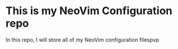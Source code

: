 # This is my NeoVim Configuration repo

In this repo, I will store all of my NeoVim configuration filespvp
